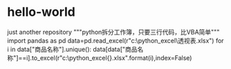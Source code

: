 # hello-world
just another repository
"""python拆分工作簿，只要三行代码，比VBA简单"""
import pandas as pd
data=pd.read_excel(r"c:\python_excel\透视表.xlsx")
for i in data["商品名称"].unique():
    data[data["商品名称"]==i].to_excel(r"c:\python_excel\{}.xlsx".format(i),index=False)
    
